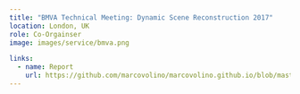 ```yaml
---
title: "BMVA Technical Meeting: Dynamic Scene Reconstruction 2017"
location: London, UK
role: Co-Orgainser
image: images/service/bmva.png

links:
  - name: Report
    url: https://github.com/marcovolino/marcovolino.github.io/blob/master/docs/2017_bmva_report.pdf
---
```




